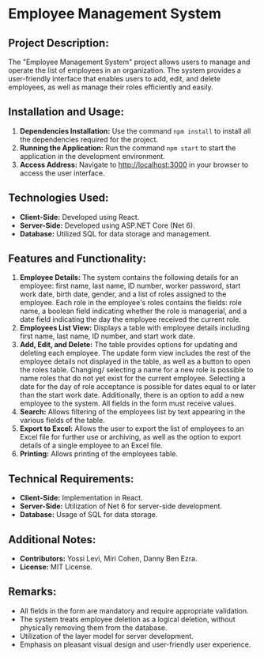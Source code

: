 # Employee Management System

## Project Description:
The "Employee Management System" project allows users to manage and operate the list of employees in an organization. The system provides a user-friendly interface that enables users to add, edit, and delete employees, as well as manage their roles efficiently and easily.

## Installation and Usage:
1. **Dependencies Installation:** Use the command `npm install` to install all the dependencies required for the project.
2. **Running the Application:** Run the command `npm start` to start the application in the development environment.
3. **Access Address:** Navigate to [http://localhost:3000](http://localhost:3000) in your browser to access the user interface.

## Technologies Used:
- **Client-Side:** Developed using React.
- **Server-Side:** Developed using ASP.NET Core (Net 6).
- **Database:** Utilized SQL for data storage and management.

## Features and Functionality:
1. **Employee Details:** The system contains the following details for an employee: first name, last name, ID number, worker password, start work date, birth date, gender, and a list of roles assigned to the employee. Each role in the employee's roles contains the fields: role name, a boolean field indicating whether the role is managerial, and a date field indicating the day the employee received the current role.
2. **Employees List View:** Displays a table with employee details including first name, last name, ID number, and start work date.
3. **Add, Edit, and Delete:** The table provides options for updating and deleting each employee. The update form view includes the rest of the employee details not displayed in the table, as well as a button to open the roles table. Changing/ selecting a name for a new role is possible to name roles that do not yet exist for the current employee. Selecting a date for the day of role acceptance is possible for dates equal to or later than the start work date. Additionally, there is an option to add a new employee to the system. All fields in the form must receive values.
4. **Search:** Allows filtering of the employees list by text appearing in the various fields of the table.
5. **Export to Excel:** Allows the user to export the list of employees to an Excel file for further use or archiving, as well as the option to export details of a single employee to an Excel file.
6. **Printing:** Allows printing of the employees table.

## Technical Requirements:
- **Client-Side:** Implementation in React.
- **Server-Side:** Utilization of Net 6 for server-side development.
- **Database:** Usage of SQL for data storage.

## Additional Notes:
- **Contributors:** Yossi Levi, Miri Cohen, Danny Ben Ezra.
- **License:** MIT License.

## Remarks:
- All fields in the form are mandatory and require appropriate validation.
- The system treats employee deletion as a logical deletion, without physically removing them from the database.
- Utilization of the layer model for server development.
- Emphasis on pleasant visual design and user-friendly user experience.
